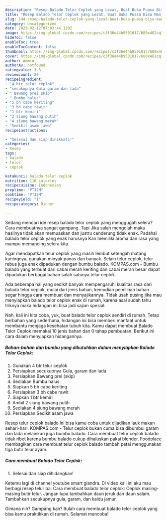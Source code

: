```yaml
---
description: "Resep Balado Telor Ceplok yang Lezat, Buat Buka Puasa Bisa Manjain Lidah"
title: "Resep Balado Telor Ceplok yang Lezat, Buat Buka Puasa Bisa Manjain Lidah"
slug: 144-resep-balado-telor-ceplok-yang-lezat-buat-buka-puasa-bisa-manjain-lidah
category: Uncategorized
date: 2023-02-12T07:03:44.120Z
image: https://img-global.cpcdn.com/recipes/c3f36e44b9501017/680x482cq70/balado-telor-ceplok-foto-resep-utama.jpg
hideToc: false
enableToc: true
enableTocContent: false
thumbnail: https://img-global.cpcdn.com/recipes/c3f36e44b9501017/680x482cq70/balado-telor-ceplok-foto-resep-utama.jpg
cover: https://img-global.cpcdn.com/recipes/c3f36e44b9501017/680x482cq70/balado-telor-ceplok-foto-resep-utama.jpg
author: Admin
authorAv: notfound
ratingvalue: 3.3
reviewcount: 20
recipeingredient:
- "4 btr telur ceplok"
- "secukupnya Gula garam dan lada"
- " Bawang prei skip"
- " Bumbu halus"
- "5 bh cabe keriting"
- "3 bh cabe rawit"
- "1 btr kemiri"
- "2 siung bawang putih"
- "4 siung bawang merah"
- "Sedikit asam jawa"
recipeinstructions:

- "Selesai dan siap dinikmati!"
categories:
- Resep
tags:
- balado
- telor
- ceplok

katakunci: balado telor ceplok 
nutrition: 110 calories
recipecuisine: Indonesian
preptime: "PT32M"
cooktime: "PT32M"
recipeyield: "1"
recipecategory: Dinner

---
```



Sedang mencari ide resep balado telor ceplok yang menggugah selera? Cara membuatnya sangat gampang. Tapi Jika salah mengolah maka hasilnya tidak akan memuaskan dan justru cenderung tidak enak. Padahal balado telor ceplok yang enak harusnya Kan memiliki aroma dan rasa yang mampu memancing selera kita.


Agar mendapatkan telur ceplok yang masih lembut setengah matang kuningnya, gunakan minyak panas dan banyak. Selain telur ceplok, telur rebus juga enak dipadukan dengan bumbu balado. KOMPAS.com - Bumbu balado yang terbuat dari cabai merah keriting dan cabai merah besar dapat dipadukan berbagai bahan salah satunya telur ceplok.

Ada beberapa hal yang sedikit banyak mempengaruhi kualitas rasa dari balado telor ceplok, mulai dari jenis bahan, kemudian pemilihan bahan segar hingga cara membuat dan menyajikannya. Tidak usah pusing jika mau menyiapkan balado telor ceplok enak di rumah, karena asal sudah tahu triknya maka hidangan ini bisa jadi sajian spesial.


Nah, kali ini kita coba, yuk, buat balado telor ceplok sendiri di rumah. Tetap berbahan yang sederhana, hidangan ini bisa memberi manfaat untuk membantu menjaga kesehatan tubuh kita. Kamu dapat membuat Balado Telor Ceplok memakai 10 jenis bahan dan 0 tahap pembuatan. Berikut ini cara dalam menyiapkan hidangannya.

<!--inarticleads1-->

##### Bahan-bahan dan bumbu yang dibutuhkan dalam menyiapkan Balado Telor Ceplok:

1. Gunakan 4 btr telur ceplok
1. Persiapkan secukupnya Gula, garam dan lada
1. Persiapkan  Bawang prei (skip)
1. Sediakan  Bumbu halus:
1. Siapkan 5 bh cabe keriting
1. Persiapkan 3 bh cabe rawit
1. Siapkan 1 btr kemiri
1. Ambil 2 siung bawang putih
1. Sediakan 4 siung bawang merah
1. Persiapkan Sedikit asam jawa


Resep telur ceplok balado ini bisa kamu coba untuk dijadikan lauk makan sehari-hari. KOMPAS.com - Telur ceplok bukan cuma bisa dibumbui garam dan lada melainkan juga bumbu balado. Cara membuat telur ceplok balado tidak ribet karena bumbu balado cukup dihaluskan pakai blender. Foodplace membagikan cara membuat telur ceplok balado tambah petai menggunakan tiga butir telur ayam. 

<!--inarticleads2-->

##### Cara membuat Balado Telor Ceplok:


1. Selesai dan siap dihidangkan!

Ketemu lagi di channel youtube smart giandra. Di video kali ini aku mau berbagi resep telur ba. Cara membuat balado telor ceplok: Ceplok masing-masing butir telur. Jangan lupa tambahkan daun jeruk dan daun salam. Tambahkan secukupnya gula, garam, dan kaldu jamur. 

Gimana nih? Gampang kan? Itulah cara membuat balado telor ceplok yang bisa kamu praktikkan di rumah. Selamat mencoba!
